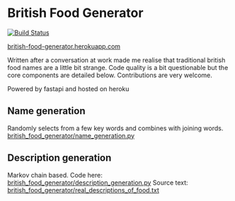 # British Food Generator
[![Build Status](https://travis-ci.org/meadsteve/british_food_generator.svg?branch=master)](https://travis-ci.org/meadsteve/british_food_generator)

[british-food-generator.herokuapp.com](https://british-food-generator.herokuapp.com)

Written after a conversation at work made me realise that traditional british food names are a little bit strange. 
Code quality is a bit questionable but the core components are detailed below. Contributions are very welcome.

Powered by fastapi and hosted on heroku

## Name generation
Randomly selects from a few key words and combines with joining words.
[british_food_generator/name_generation.py](/british_food_generator/name_generation.py)

## Description generation
Markov chain based. 
Code here: [british_food_generator/description_generation.py](/british_food_generator/description_generation.py)
Source text: [british_food_generator/real_descriptions_of_food.txt](/british_food_generator/real_descriptions_of_food.txt)
